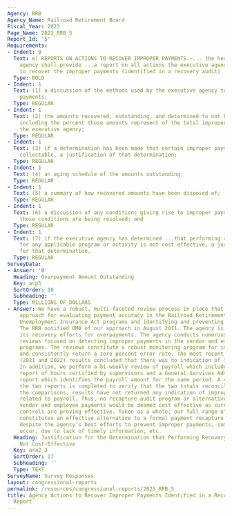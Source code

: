 ```yaml
---
Agency: RRB
Agency_Name: Railroad Retirement Board
Fiscal_Year: 2023
Page_Name: 2023_RRB_5
Report_Id: '5'
Requirements:
- Indent: 0
  Text: e) REPORTS ON ACTIONS TO RECOVER IMPROPER PAYMENTS.—... the head of the executive
    agency shall provide ...a report on all actions the executive agency is taking
    to recover the improper payments (identified in a recovery audit) ..including—
  Type: BOLD
- Indent: 1
  Text: (1) a discussion of the methods used by the executive agency to recover improper
    payments;
  Type: REGULAR
- Indent: 1
  Text: (2) the amounts recovered, outstanding, and determined to not be collectable,
    including the percent those amounts represent of the total improper payments of
    the executive agency;
  Type: REGULAR
- Indent: 1
  Text: (3) if a determination has been made that certain improper payments are not
    collectable, a justification of that determination;
  Type: REGULAR
- Indent: 1
  Text: (4) an aging schedule of the amounts outstanding;
  Type: REGULAR
- Indent: 1
  Text: (5) a summary of how recovered amounts have been disposed of;
  Type: REGULAR
- Indent: 1
  Text: (6) a discussion of any conditions giving rise to improper payments and how
    those conditions are being resolved; and
  Type: REGULAR
- Indent: 1
  Text: (7) if the executive agency has determined ...that performing recovery audits
    for any applicable program or activity is not cost-effective, a justification
    for that determination.
  Type: REGULAR
SurveyData:
- Answer: '0'
  Heading: Overpayment Amount Outstanding
  Key: arp5
  SortOrder: 10
  Subheading: ''
  Type: MILLIONS_OF_DOLLARS
- Answer: We have a robust, multi-faceted review process in place that is an effective
    approach for evaluating payment accuracy in the Railroad Retirement and Railroad
    Unemployment Insurance Act programs and identifying and preventing improper payments.
    The RRB notified OMB of our approach in August 2011. The agency is diligent in
    its recovery efforts for overpayments. The agency conducts numerous quality assurance
    reviews focused on detecting improper payments in the vendor and employee payment
    programs. The reviews constitute a robust monitoring program for improper payments
    and consistently return a zero percent error rate. The most recent Fiscal Years’
    (2021 and 2022) results concluded that there was no indication of improper payments.
    In addition, we perform a bi-weekly review of payroll which includes a HR Links
    report of hours certified by supervisors and a General Services Administration's
    report which identifies the payroll amount for the same period. A comparison of
    the two reports is completed to verify that the two totals reconcile. Based on
    the comparisons, results have not returned any indication of improper payments
    related to payroll. Thus, no recapture audit program or alternative method for
    vendor and employee payments would be deemed cost effective as current management
    controls are proving effective. Taken as a whole, our full range of current activities
    constitutes an effective alternative to a formal payment recapture program. However,
    despite the agency’s best efforts to prevent improper payments, some will always
    occur, due to lack of timely information, etc.
  Heading: Justification for the Determination that Performing Recovery Audits are
    Not Cost-Effective
  Key: ara2_3
  SortOrder: 17
  Subheading: ''
  Type: TEXT
SurveyName: Survey Responses
layout: congressional-reports
permalink: /resources/congressional-reports/2023_RRB_5
title: Agency Actions to Recover Improper Payments Identified in a Recovery Audit
  Report
---
```

